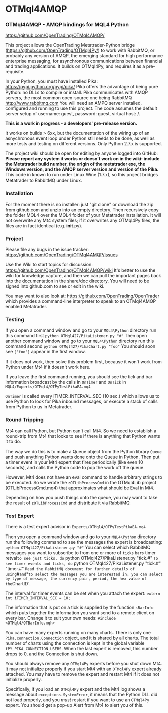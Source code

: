 # OTMql4AMQP

### OTMql4AMQP - AMQP bindings for MQL4 Python
https://github.com/OpenTrading/OTMql4AMQP/

This project allows the OpenTrading Metatrader-Python bridge
(https://github.com/OpenTrading/OTMql4Py/)
to work with RabbitMQ, or probably any version of AMQP,
the emerging standard for high performance enterprise messaging,
for asynchronous communications between financial and trading applications.
It builds on OTMql4Py, and requires it as a pre-requisite.

In your Python, you must have installed Pika:
https://pypi.python.org/pypi/pika/
Pika offers the advantage of being pure Python: no DLLs to compile
or install. Pika communicates with AMQP servers, the most common
open-source one being RabbitMQ http://www.rabbitmq.com
You will need an AMPQ server installed, configured and running
to use this project. The code assumes the default server setup
of username: guest, password: guest, virtual host: /.

**This is a work in progress - a developers' pre-release version.**

It works on builds > 6xx, but the documentation of the wiring up
of an asnychronous event loop under Python still needs to be done,
as well as more tests and testing on different versions.
Only Python 2.7.x is supported.

The project wiki should be open for editing by anyone logged into GitHub:
**Please report any system it works or doesn't work on in the wiki:
include the Metatrader build number, the origin of the metatrader exe,
the Windows version, and the AMQP server version and version of the Pika.**
This code in known to run under Linux Wine (1.7.x), so this project
bridges Metatrader to RabbitMQ under Linux.

### Installation

For the moment there is no installer: just "git clone" or download the
zip from github.com and unzip into an empty directory. Then recursively copy
the folder MQL4 over the MQL4 folder of your Metatrader installation. It will
not overwrite any Mt4 system files; if it overwrites any OTMql4Py files,
the files are in fact identical (e.g. __init__.py).

### Project

Please file any bugs in the issue tracker:
https://github.com/OpenTrading/OTMql4AMQP/issues

Use the Wiki to start topics for discussion:
https://github.com/OpenTrading/OTMql4AMQP/wiki
It's better to use the wiki for knowledge capture, and then we can pull
the important pages back into the documentation in the share/doc directory.
You will need to be signed into github.com to see or edit in the wiki.

You may want to also look at:
https://github.com/OpenTrading/OpenTrader
which provides a command-line interpreter to speak to an OTMql4AMQP
enabled Metatrader.

### Testing

If you open a command window and go to your `MQL4\Python` directory
run this command first
`
python OTMql427/PikaListener.py "#"
`
Then open another command window and go to your `MQL4\Python` directory
run this command second
`
python OTMql427/PikaChart.py "foo"
`
You should soon see `['foo']` appear in the first window.

If it does not work, then solve this problem first, because it
won't work from Python under Mt4 if it doesn't work here.

If you leave the first command running, you should see the tick
and bar information broadcast by the calls in `OnTimer` and `OnTick` in
`MQL4/Experts/OTMql4/OTPyTestPikaEA.mq4`

`OnTimer` is called every iTIMER_INTERVAL_SEC (10 sec.)
which allows us to use Python to look for Pika inbound messages,
or execute a stack of calls from Python to us in Metatrader.
### Round Tripping

Mt4 can call Python, but Python can't call Mt4. So we need to
establish a round-trip from Mt4 that looks to see if there is anything
that Python wants it to do.

The way we do this is to make a Queue object from the Python library
`Queue` and push anything Python wants done onto the Queue in Python.
Then put a timer event in your Mt4 expert that fires periodically
(like even 10 seconds), and calls the Python code to pop the work
off the queue.

However, Mt4 does not have an eval command to handle arbitrary strings
to be executed. So we wrote the `zOTLibProcessCmd` in the OTMql4Lib
project (OTLibProcessCmd.mq4)
that approximates what should be Eval in Mt4.

Depending on how you push things onto the queue, you may want to
take the result of `zOTLibProcessCmd` and distribute it via RabbitMQ.

### Test Expert

There is a test expert advisor in
`Experts/OTMql4/OTPyTestPikaEA.mq4`

Then you open a command window and go to your `MQL4\Python` directory
run the following command to see the messages the expert is broadcasting:
`
python OTMql427/PikaListener.py "#"
`
You can select which RabbitMQ messages you want to subscribe to from
one or more of `ticks` `bars` timer` `retval`
to see just ticks, do
`
python OTMql427/PikaListener.py "tick.#"
`
To see timer events and ticks, do
`
python OTMql427/PikaListener.py "tick.#" "timer.#"
`
Read the RabbitMQ document for further details of using `#` and `*`
to select the messages you are interested in; you can select by
type of message, the currency pair, period, the hex value of the `ChartID`.

The interval for timer events can be set when you attach the expert:
`
extern int iTIMER_INTERVAL_SEC = 10;
`

The information that is put on a tick is supplied by the function
`sBarInfo` which puts together the information you want send
to a remote client on every bar. Change it to suit your own needs:
`
#include <OTMql4/OTBarInfo.mqh>
`

You can have many experts running on many charts. There is only one
`Pika.connection.Connection` object, and it is shared by all charts.
The total number of charts using the connection is kept in the global variable
`fPY_PIKA_CONNECTION_USERS`. When the last expert is removed, this
number drops to 0, and the Connection is shut down.

You should always remove any `OTMql4Py` experts before you shut down Mt4.
It may not initialize properly if you start Mt4 with an `OTMql4Py`
expert already attached. You may have to remove the expert and restart
Mt4 if it does not initialize properly.

Specifically, if you load an `OTMql4Py` expert and the Mt4 log shows
a message about `exceptions.SystemError`, it means that the Python
DLL did not load properly, and you *must* restart if you want to use
an `OTMql4Py` expert. You should get a pop-up Alert from Mt4 to alert
you of this.

